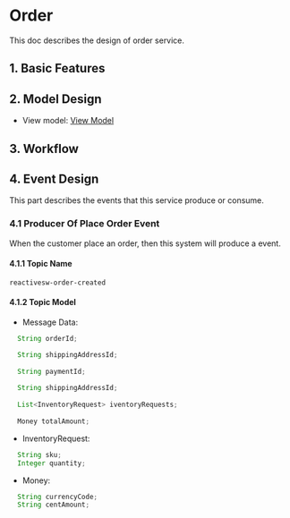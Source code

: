 # Order
This doc describes the design of order service.

## 1. Basic Features


## 2. Model Design
- View model: [View Model](./api.md)

## 3. Workflow

## 4. Event Design
This part describes the events that this service produce or consume.

### 4.1 Producer Of Place Order Event
When the customer place an order, then this system will produce a event.
#### 4.1.1  Topic Name
`reactivesw-order-created`
#### 4.1.2 Topic Model
- Message Data:
```java
  String orderId;

  String shippingAddressId;
  
  String paymentId;
  
  String shippingAddressId;
  
  List<InventoryRequest> iventoryRequests;
  
  Money totalAmount;
```
- InventoryRequest:
```java
  String sku;
  Integer quantity;
```
- Money:
```java
  String currencyCode;
  String centAmount;
```



